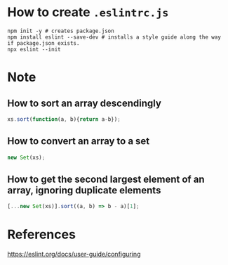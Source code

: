 # How to create `.eslintrc.js`
```shell
npm init -y # creates package.json
npm install eslint --save-dev # installs a style guide along the way if package.json exists.
npx eslint --init
```

# Note
## How to sort an array descendingly
```js
xs.sort(function(a, b){return a-b});
```

## How to convert an array to a set
```js
new Set(xs);
```

## How to get the second largest element of an array, ignoring duplicate elements
```js
[...new Set(xs)].sort((a, b) => b - a)[1];
```

# References
https://eslint.org/docs/user-guide/configuring
